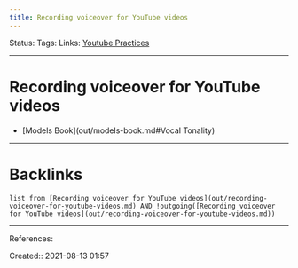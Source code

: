 ```yaml
---
title: Recording voiceover for YouTube videos
---
```

Status: 
Tags: 
Links: [Youtube Practices](out/youtube-practices.md)
___
# Recording voiceover for YouTube videos
- [Models Book](out/models-book.md#Vocal Tonality)
___
# Backlinks
```dataview
list from [Recording voiceover for YouTube videos](out/recording-voiceover-for-youtube-videos.md) AND !outgoing([Recording voiceover for YouTube videos](out/recording-voiceover-for-youtube-videos.md))
```
___
References:

Created:: 2021-08-13 01:57
